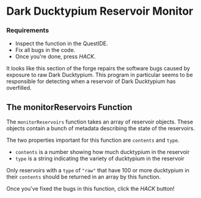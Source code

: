 # Dark Ducktypium Reservoir Monitor

<div class="aside">
<h3>Requirements</h3>
<ul>
  <li>Inspect the function in the QuestIDE.</li>
  <li>Fix all bugs in the code.</li>
  <li>Once you're done, press <em>HACK</em>.</li>
</ul>
</div>

It looks like this section of the forge repairs the software bugs caused by exposure to raw Dark Ducktypium. This program in particular seems to be responsible for detecting when a reservoir of Dark Ducktypium has overfilled.

## The monitorReservoirs Function

The `monitorReservoirs` function takes an array of reservoir objects. These objects contain a bunch of metadata describing the state of the reservoirs.

The two properties important for this function are `contents` and `type`.

- `contents` is a number showing how much ducktypium in the reservoir
- `type` is a string indicating the variety of ducktypium in the reservoir

Only reservoirs with a `type` of `"raw"` that have 100 or more ducktypium in their `contents` should be returned in an array by this function.

Once you've fixed the bugs in this function, click the _HACK_ button!
